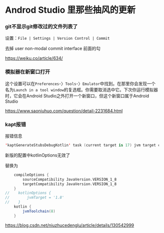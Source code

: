 # Androd Studio 里那些抽风的更新



### git不显示git修改过的文件列表了

设置：`File | Settings | Version Control | Commit` 

去掉 user non-modal commit interface 前面的勾



https://weiku.co/article/634/



### 模拟器在新窗口打开

这个设置可以在`Preferences`-〉`Tools`-〉`Emulator`中找到。在那里你会发现一个名为`Launch in a tool window`的复选框。你需要取消选中它。下次你运行模拟器时，它会在Android Studio之外打开一个新窗口，但这个新窗口属于Android Studio

https://www.saoniuhuo.com/question/detail-2231684.html



### kapt报错

报错信息

~~~kotlin
'kaptGenerateStubsDebugKotlin' task (current target is 17) jvm target compat
~~~

新版的配置中kotlinOptions无效了

替换为

~~~groovy
    compileOptions {
        sourceCompatibility JavaVersion.VERSION_1_8
        targetCompatibility JavaVersion.VERSION_1_8
    }
//    kotlinOptions {
//        jvmTarget = '1.8'
//    }
    kotlin {
        jvmToolchain(8)
    }
~~~

https://blog.csdn.net/niuzhucedenglu/article/details/130542999